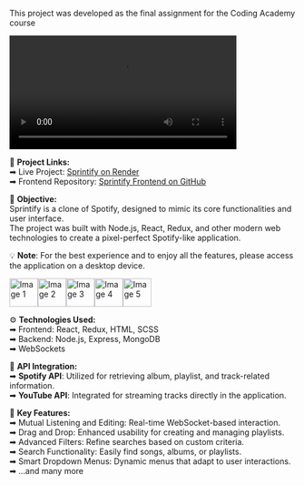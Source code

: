 This project was developed as the final assignment for the Coding Academy course

<video src="https://github.com/user-attachments/assets/cec570ae-4a25-469e-b370-84e1b65196a6" height="200px" controls>
    Your browser does not support the video tag.
</video>



🔗 **Project Links:**  
➡ Live Project: [Sprintify on Render](https://sprintify.onrender.com/)  
➡ Frontend Repository: [Sprintify Frontend on GitHub](https://github.com/omrizb/sprintify-frontend)

🎯 **Objective:**  
Sprintify is a clone of Spotify, designed to mimic its core functionalities and user interface.  
The project was built with Node.js, React, Redux, and other modern web technologies to create a pixel-perfect Spotify-like application.

💡 **Note**: For the best experience and to enjoy all the features, please access the application on a desktop device.

<img src="https://github.com/user-attachments/assets/4fff3359-0789-41b6-b496-92f8245851ac" alt="Image 1" height="50px"><img src="https://github.com/user-attachments/assets/91e474f4-31d7-4d62-94b3-b9d95162c2fb" alt="Image 2" height="50px"><img src="https://github.com/user-attachments/assets/d2a87e03-d9f1-46d7-b91f-f0b82d3be1d3" alt="Image 3" height="50px"><img src="https://github.com/user-attachments/assets/f2d231c5-1f16-493c-9513-31251004d65f" alt="Image 4" height="50px"><img src="https://github.com/user-attachments/assets/655fbab4-d1b3-4dd6-87d2-db31edb2ee36" alt="Image 5" height="50px">

⚙️ **Technologies Used:**  
➡ Frontend: React, Redux, HTML, SCSS  
➡ Backend: Node.js, Express, MongoDB  
➡ WebSockets

🎵 **API Integration:**  
➡ **Spotify API**: Utilized for retrieving album, playlist, and track-related information.  
➡ **YouTube API**: Integrated for streaming tracks directly in the application.
 
🔑 **Key Features:**  
➡ Mutual Listening and Editing: Real-time WebSocket-based interaction.  
➡ Drag and Drop: Enhanced usability for creating and managing playlists.  
➡ Advanced Filters: Refine searches based on custom criteria.  
➡ Search Functionality: Easily find songs, albums, or playlists.  
➡ Smart Dropdown Menus: Dynamic menus that adapt to user interactions.  
➡ ...and many more
